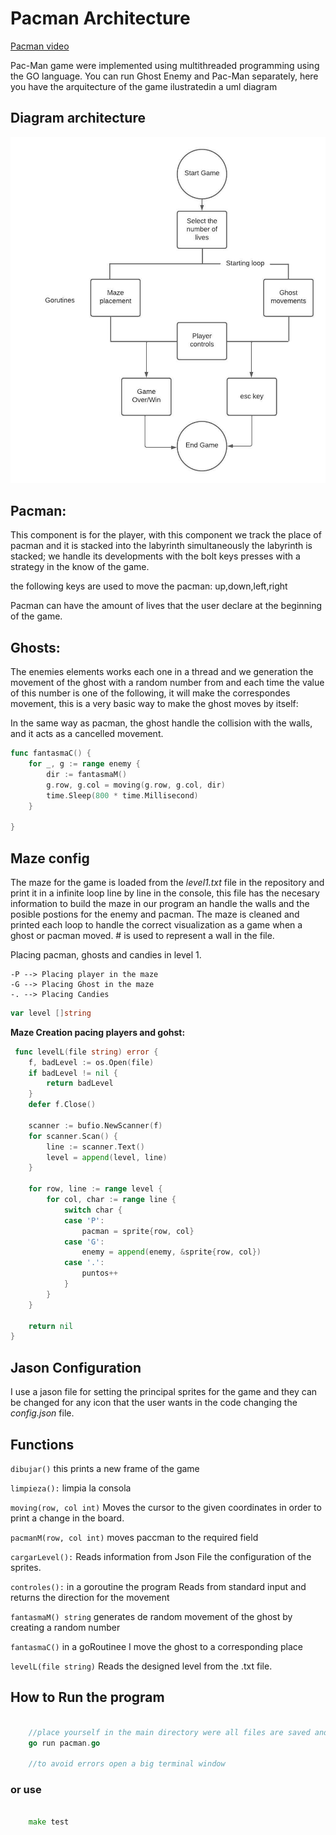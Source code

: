 # Pacman Architecture
[Pacman video](https://youtu.be/kjBSs3rKcTQ)

Pac-Man game were implemented using multithreaded programming using the GO language. You can run Ghost Enemy and Pac-Man separately, here you have the arquitecture of the game ilustratedin a uml diagram

## Diagram architecture
![architecture](diagram.jpeg)

## Pacman:

This component is for the player, with this component we track the place of pacman and it is stacked into the labyrinth simultaneously the labyrinth is stacked; we handle its developments with the bolt keys presses with a strategy in the know of the game.

the following keys are used to move the pacman: up,down,left,right

Pacman can have the amount of lives that the user declare at the beginning of the game.

## Ghosts:

The enemies elements works each one in a thread and we generation the movement of the ghost with a random number from and each time the value of this number is one of the following, it will make the correspondes movement, this is a very basic way to make the ghost moves by itself:
		
In the same way as pacman, the ghost handle the collision with the walls, and it acts as a cancelled movement.

	
```go
func fantasmaC() {
	for _, g := range enemy {
		dir := fantasmaM()
		g.row, g.col = moving(g.row, g.col, dir)
		time.Sleep(800 * time.Millisecond)
	}

}
```

## Maze config

The maze for the game is loaded from the *level1.txt* file in the repository and print it in a infinite loop line by line in the console, this file has the necesary information to build the maze in our program an handle the walls and the posible postions for the enemy and pacman.
The maze is cleaned and printed each loop to handle the correct visualization as a game when a ghost or pacman moved. # is used to represent a wall in the file.


Placing pacman, ghosts and candies in level 1.

    -P --> Placing player in the maze 
    -G --> Placing Ghost in the maze 
    -. --> Placing Candies

```go
var level []string
```

**Maze Creation pacing players and gohst:**
```go
 func levelL(file string) error {
	f, badLevel := os.Open(file)
	if badLevel != nil {
		return badLevel
	}
	defer f.Close()

	scanner := bufio.NewScanner(f)
	for scanner.Scan() {
		line := scanner.Text()
		level = append(level, line)
	}

	for row, line := range level {
		for col, char := range line {
			switch char {
			case 'P':
				pacman = sprite{row, col}
			case 'G':
				enemy = append(enemy, &sprite{row, col})
			case '.':
				puntos++
			}
		}
	}

	return nil
}
```


	
	
## Jason Configuration

I use a jason file for setting the principal sprites for the game and they can be changed for any icon that the user wants in the code changing the *config.json* file.
	

Functions
-------------

`dibujar()` this prints a new frame of the game

`limpieza():` limpia la consola 

`moving(row, col int)` Moves the cursor to the given coordinates in order to print a change in the board.

`pacmanM(row, col int)` moves paccman to the required field 

`cargarLevel():` Reads information from Json File the configuration of the sprites.

`controles():` in a goroutine the program Reads from standard input and returns the direction for the movement 

`fantasmaM() string` generates de random movement of the ghost by creating a random number 

`fantasmaC()` in a goRoutinee I move the ghost to a corresponding place 

`levelL(file string)` Reads the designed level from the .txt file. 




## How to Run the program 

```go

	//place yourself in the main directory were all files are saved and run de following comand:
    go run pacman.go

    //to avoid errors open a big terminal window

```
### or use
```go

	make test

```
